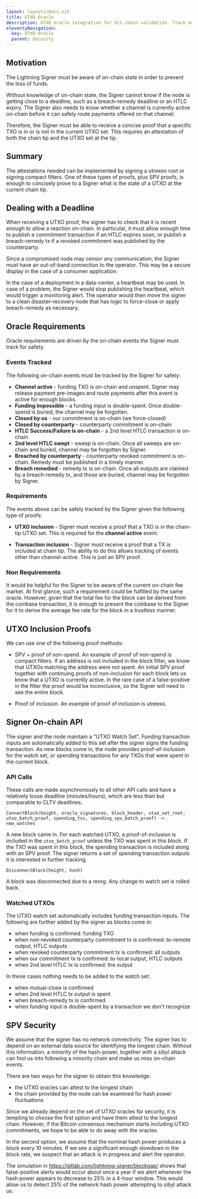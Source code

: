 ```yaml
---
layout: layouts/docs.njk
title: UTXO Oracle
description: UTXO oracle integration for VLS chain validation. Track on-chain state, detect breaches, and verify channel activity for security.
eleventyNavigation:
  key: UTXO Oracle
  parent: Security
---
```



## Motivation

The Lightning Signer must be aware of on-chain state in order to prevent the loss of funds.

Without knowledge of on-chain state, the Signer cannot know if the node is getting close to a deadline, such as a breach-remedy deadline or an HTLC expiry.  The Signer also needs to know whether a channel is currently active on-chain before it can safely route payments offered on that channel.

Therefore, the Signer must be able to receive a concise proof that a specific TXO is in or is not in the current UTXO set.  This requires an attestation of both the chain tip and the UTXO set at the tip.

## Summary

The attestations needed can be implemented by signing a utreexo root or signing compact filters.  One of these types of proofs, plus SPV proofs, is enough to concisely prove to a Signer what is the state of a UTXO at the current chain tip.

## Dealing with a Deadline

When receiving a UTXO proof, the signer has to check that it is recent enough to allow a reaction on-chain.  In particular, it must allow enough time to publish a commitment transaction if an HTLC expires soon, or publish a breach-remedy tx if a revoked commitment was published by the counterparty.

Since a compromised node may censor any communication, the Signer must have an out-of-band connection to the operator.  This may be a secure display in the case of a consumer application.

In the case of a deployment in a data-center, a heartbeat may be used.  In case of a problem, the Signer would stop publishing the heartbeat, which would trigger a monitoring alert.  The operator would then move the signer to a clean disaster-recovery node that has logic to force-close or apply breach-remedy as necessary.

## Oracle Requirements

Oracle requirements are driven by the on-chain events the Signer must track for safety.

### Events Tracked

The following on-chain events must be tracked by the Signer for safety:

- **Channel active** - funding TXO is on-chain and unspent.  Signer may release payment pre-images and route payments after this event is active for enough blocks.
- **Funding impossible** - a funding input is double-spent.  Once double-spend is buried, the channel may be forgotten.
- **Closed by us** - our commitment is on-chain (we force-closed)
- **Closed by counterparty** - counterparty commitment is on-chain
- **HTLC Success/Failure is on-chain** - a 2nd level HTLC transaction is on-chain
- **2nd level HTLC swept** - sweep is on-chain.  Once all sweeps are on-chain and buried, channel may be forgotten by Signer.
- **Breached by counterparty** - counterparty revoked commitment is on-chain.  Remedy must be published in a timely manner.
- **Breach remedied** - remedy tx is on-chain.  Once all outputs are claimed by a breach-remedy tx, and those are buried, channel may be forgotten by Signer.

### Requirements

The events above can be safely tracked by the Signer given the following type of proofs:

- **UTXO inclusion** - Signer must receive a proof that a TXO is in the chain-tip UTXO set.  This is required for the **channel active** event.

- **Transaction inclusion** - Signer must receive a proof that a TX is included at chain tip.  The ability to do this allows tracking of events other than channel-active.  This is just an SPV proof.

### Non Requirements

It would be helpful for the Signer to be aware of the current on-chain fee market.  At first glance, such a requirement could be fulfilled by the same oracle.  However, given that the total fee for the block can be derived from the coinbase transaction, it is enough to present the coinbase to the Signer for it to derive the average fee rate for the block in a trustless manner.

## UTXO Inclusion Proofs

We can use one of the following proof methods:

- SPV + proof of non-spend.  An example of proof of non-spend is compact filters.  If an address is not included in the block filter, we know that UTXOs matching the address were not spent.  An initial SPV proof together with continuing proofs of non-inclusion for each block lets us know that a UTXO is currently active.  In the rare case of a false-positive in the filter the proof would be inconclusive, so the Signer will need to see the entire block.

- Proof of inclusion.  An example of proof of inclusion is utreexo.

## Signer On-chain API

The signer and the node maintain a "UTXO Watch Set".  Funding transaction inputs are automatically added to this set after the signer signs the funding transaction. As new blocks come in, the node provides proof-of-inclusion for the watch set, or spending transactions for any TXOs that were spent in the current block.

### API Calls

These calls are made asynchronously to all other API calls and have a relatively loose deadline (minutes/hours), which are less than but comparable to CLTV deadlines.

`ConnectBlock(height, oracle_signatures, block_header, utxo_set_root, utxo_batch_proof, spending_txs, spending_spv_batch_proof) -> new_watches`

A new block came in.  For each watched UTXO, a proof-of-inclusion is included in the `utxo_batch_proof` unless the TXO was spent in this block. If the TXO was spent in this block, the spending transaction is included along with an SPV proof. The signer returns a set of spending transaction outputs it is interested in further tracking.

`DisconnectBlock(height, hash)`

A block was disconnected due to a reorg.  Any change to watch set is rolled back.

### Watched UTXOs

The UTXO watch set automatically includes funding transaction inputs.  The following are further added by the signer as blocks come in:

- when funding is confirmed: funding TXO
- when non-revoked counterparty commitment tx is confirmed: to-remote output, HTLC outputs
- when revoked counterparty commitment tx is confirmed: all outputs
- when our commitment tx is confirmed: to-local output, HTLC outputs
- when 2nd level HTLC tx is confirmed: the output

In these cases nothing needs to be added to the watch set:

- when mutual-close is confirmed
- when 2nd level HTLC tx output is spent
- when breach-remedy tx is confirmed
- when funding input is double-spent by a transaction we don't recognize

## SPV Security

We assume that the signer has no network connectivity.  The signer has to depend on an external data source for identifying the longest chain.  Without this information, a minority of the hash-power, together with a sibyl attack can fool us into following a minority chain and make us miss on-chain events.

There are two ways for the signer to obtain this knowledge:

- the UTXO oracles can attest to the longest chain
- the chain provided by the node can be examined for hash power fluctuations

Since we already depend on the set of UTXO oracles for security, it is tempting to choose the first option and have them attest to the longest chain.  However, if the Bitcoin consensus mechanism starts including UTXO commitments, we hope to be able to do away with the oracles.

In the second option, we assume that the nominal hash power produces a block every 10 minutes.  If we see a significant enough slowdown in the block rate, we suspect that an attack is in progress and alert the operator.

The simulation in https://gitlab.com/lightning-signer/blockgap/ shows that false-positive alerts would occur about once a year if we alert whenever the hash power appears to decrease to 25% in a 4-hour window.  This would allow us to detect 25% of the network hash power attempting to sibyl attack us.
